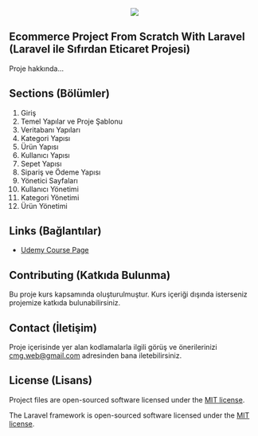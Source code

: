 <p align="center"><img src="https://laravel.com/assets/img/components/logo-laravel.svg"></p>

## Ecommerce Project From Scratch With Laravel (Laravel ile Sıfırdan Eticaret Projesi)

Proje hakkında...

## Sections (Bölümler)
1. Giriş
2. Temel Yapılar ve Proje Şablonu
3. Veritabanı Yapıları
4. Kategori Yapısı
5. Ürün Yapısı
6. Kullanıcı Yapısı
7. Sepet Yapısı
8. Sipariş ve Ödeme Yapısı
9. Yönetici Sayfaları
10. Kullanıcı Yönetimi
11. Kategori Yönetimi
12. Ürün Yönetimi

## Links (Bağlantılar) 
- [Udemy Course Page](http://www.udemy.com/laravel-ile-sifirdan-eticaret-projesi)

## Contributing (Katkıda Bulunma)

Bu proje kurs kapsamında oluşturulmuştur. Kurs içeriği dışında isterseniz projemize katkıda bulunabilirsiniz.

## Contact (İletişim)

Proje içerisinde yer alan kodlamalarla ilgili görüş ve önerilerinizi cmg.web@gmail.com adresinden bana iletebilirsiniz. 

## License (Lisans)

Project files are open-sourced software licensed under the [MIT license](http://opensource.org/licenses/MIT).

The Laravel framework is open-sourced software licensed under the [MIT license](http://opensource.org/licenses/MIT).
